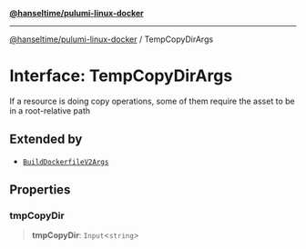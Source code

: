 [**@hanseltime/pulumi-linux-docker**](../README.md)

***

[@hanseltime/pulumi-linux-docker](../README.md) / TempCopyDirArgs

# Interface: TempCopyDirArgs

If a resource is doing copy operations, some of them require the asset to be in
a root-relative path

## Extended by

- [`BuildDockerfileV2Args`](BuildDockerfileV2Args.md)

## Properties

### tmpCopyDir

> **tmpCopyDir**: `Input`\<`string`\>
